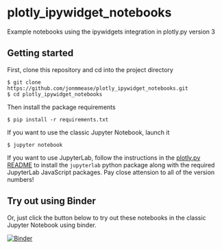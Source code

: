 # plotly_ipywidget_notebooks

Example notebooks using the ipywidgets integration in plotly.py version 3

## Getting started
First, clone this repository and cd into the project directory

```
$ git clone https://github.com/jonmmease/plotly_ipywidget_notebooks.git
$ cd plotly_ipywidget_notebooks
```

Then install the package requirements

```
$ pip install -r requirements.txt
```

If you want to use the classic Jupyter Notebook, launch it

```
$ jupyter notebook
```

If you want to use JupyterLab, follow the instructions in the
[plotly.py README](https://github.com/plotly/plotly.py) to install the
`jupyterlab` python package along with the required JupyterLab JavaScript packages.
Pay close attension to all of the version numbers!

## Try out using Binder
Or, just click the button below to try out these notebooks in the classic
Jupyter Notebook using binder.

[![Binder](https://mybinder.org/badge.svg)](https://mybinder.org/v2/gh/jonmmease/plotly_ipywidget_notebooks/master)
